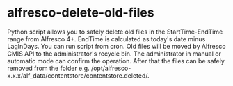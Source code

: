 # alfresco-delete-old-files

Python script allows you to safely delete old files in the StartTime-EndTime range from Alfresco 4+. EndTime is calculated as today's date minus LagInDays. You can run script from cron. Old files will be moved by Alfresco CMIS API to the administrator's recycle bin. The administrator in manual or automatic mode can confirm the operation. After that the files can be safely removed from the folder e.g. /opt/alfresco-x.x.x/alf_data/contentstore/contentstore.deleted/.
